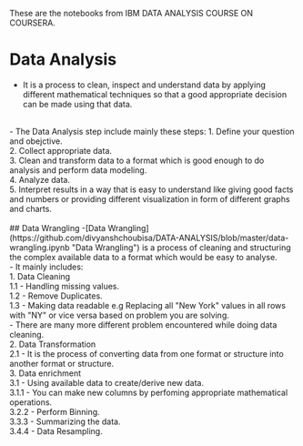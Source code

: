 These are the notebooks from IBM DATA ANALYSIS COURSE ON COURSERA.
# Data Analysis
- It is a process to clean, inspect and understand data by applying different mathematical techniques so that a good appropriate decision can be made using that data.
</br>
- The Data Analysis step include mainly these steps:
                       1. Define your question and obejctive.</br>
                       2. Collect appropriate data.</br>
                       3. Clean and transform data to a format which is good enough to do analysis and perform data modeling.</br>
                       4. Analyze data.</br>
                       5. Interpret results in a way that is easy to understand like giving good facts and numbers or providing different visualization in form of different graphs and charts.</br>
</br>
## Data Wrangling                       
-[Data Wrangling](https://github.com/divyanshchoubisa/DATA-ANALYSIS/blob/master/data-wrangling.ipynb "Data Wrangling") is a process of cleaning and structuring the complex available data to a format which would be easy to analyse.</br>
- It mainly includes:</br>
            1. Data Cleaning</br>
                 1.1 - Handling missing values.</br>
                 1.2 - Remove Duplicates.</br>
                 1.3 - Making data readable e.g Replacing all "New York" values in all rows with "NY" or vice versa based on problem you are solving.</br>
                 - There are many more different problem encountered while doing data cleaning.</br>
            2. Data Transformation</br>
                 2.1 - It is the process of converting data from one format or structure into another format or structure.</br> 
            3. Data enrichment</br>
                3.1 - Using available data to create/derive new data.</br>
                      3.1.1 - You can make new columns by perfoming appropriate mathematical operations.</br>
                      3.2.2 - Perform Binning.</br>
                      3.3.3 - Summarizing the data.</br>
                      3.4.4 - Data Resampling.</br>







